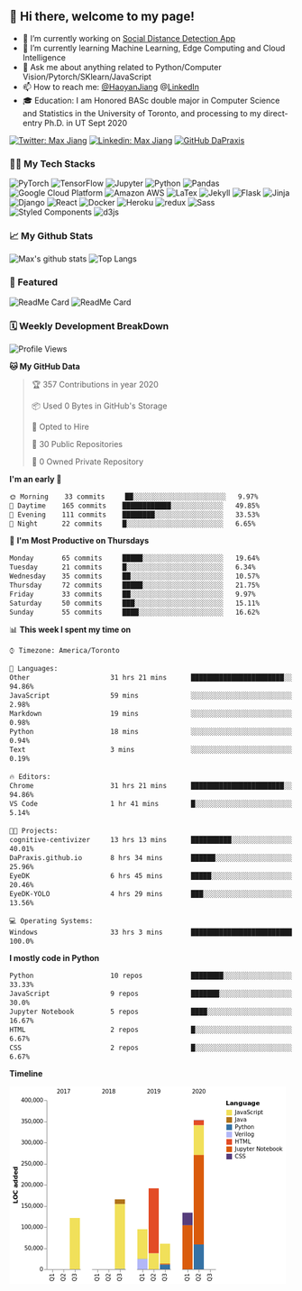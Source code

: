 ## 👋 Hi there, welcome to my page! 

- 🔭 I’m currently working on [Social Distance Detection App](https://colab.research.google.com/drive/16qIZdvKYlyqp-nOS8dXCShUKcGRbtgHJ?usp=sharing)
- 🌱 I’m currently learning Machine Learning, Edge Computing and Cloud Intelligence
- 💬 Ask me about anything related to Python/Computer Vision/Pytorch/SKlearn/JavaScript
- 📫 How to reach me: [@HaoyanJiang](Haoyanhy.jiang@mail.utoronto.ca)  @[LinkedIn](https://www.linkedin.com/in/haoyan-jiang/) 
- 🎓 Education: I am Honored BASc double major in Computer Science and Statistics in the University of Toronto, and processing to my direct-entry Ph.D. in UT Sept 2020 

[![Twitter: Max Jiang](https://img.shields.io/twitter/follow/Max15595598?style=social)](https://twitter.com/Max15595598)
[![Linkedin: Max Jiang](https://img.shields.io/badge/-MaxJiang-blue?style=flat-square&logo=Linkedin&logoColor=white&link=https://www.linkedin.com/in/haoyan-jiang/)](https://www.linkedin.com/in/haoyan-jiang/)
[![GitHub DaPraxis](https://img.shields.io/github/followers/dapraxis?label=follow&style=social)](https://github.com/DaPraxis)

### 👨‍💻 My Tech Stacks
<p>
  <img alt="PyTorch" src="https://img.shields.io/badge/-PyTorch-EE4C2C?style=flat-square&logo=PyTorch&logoColor=white" />
  <img alt="TensorFlow" src="https://img.shields.io/badge/-TensorFlow-FF6F00?style=flat-square&logo=TensorFlow&logoColor=white" />
  <img alt="Jupyter" src="https://img.shields.io/badge/-Jupyter-F37626?style=flat-square&logo=Jupyter&logoColor=white" />
  <img alt="Python" src="https://img.shields.io/badge/-Python-3776AB?style=flat-square&logo=Python&logoColor=white" />
  <img alt="Pandas" src="https://img.shields.io/badge/-Pandas-150458?style=flat-square&logo=Pandas&logoColor=white" />
  <img alt="Google Cloud Platform" src="https://img.shields.io/badge/-Google_Cloud_Platform-1a73e8?style=flat-square&logo=google-cloud&logoColor=white" />
  <img alt="Amazon AWS" src="https://img.shields.io/badge/-Amazon_AWS-232F3E?style=flat-square&logo=amazon-aws&logoColor=white" />
  <img alt="LaTex" src="https://img.shields.io/badge/-LaTex-008080?style=flat-square&logo=latex&logoColor=white" />
  <img alt="Jekyll" src="https://img.shields.io/badge/-Jekyll-CC0000?style=flat-square&logo=Jekyll&logoColor=white" />
  <img alt="Flask" src="https://img.shields.io/badge/-Flask-000000?style=flat-square&logo=flask&logoColor=white" />
  <img alt="Jinja" src="https://img.shields.io/badge/-Jinja-B41717?style=flat-square&logo=jinja&logoColor=white" />
  <img alt="Django" src="https://img.shields.io/badge/-Django-092E20?style=flat-square&logo=django&logoColor=white" />
  <img alt="React" src="https://img.shields.io/badge/-React-45b8d8?style=flat-square&logo=react&logoColor=white" />
  <img alt="Docker" src="https://img.shields.io/badge/-Docker-46a2f1?style=flat-square&logo=docker&logoColor=white" />
  <img alt="Heroku" src="https://img.shields.io/badge/-Heroku-430098?style=flat-square&logo=heroku&logoColor=white" />
  <img alt="redux" src="https://img.shields.io/badge/-Redux-764ABC?style=flat-square&logo=redux&logoColor=white" />
  <img alt="Sass" src="https://img.shields.io/badge/-Sass-CC6699?style=flat-square&logo=sass&logoColor=white" />
  <img alt="Styled Components" src="https://img.shields.io/badge/-Styled_Components-db7092?style=flat-square&logo=styled-components&logoColor=white" />
  <img alt="d3js" src="https://img.shields.io/badge/-D3.js-F9A03C?style=flat-square&logo=d3.js&logoColor=white" />
</p>

### 📈 My Github Stats
![Max's github stats](https://github-readme-stats.vercel.app/api?username=DaPraxis&hide=prs&theme=dark)
![Top Langs](https://github-readme-stats.vercel.app/api/top-langs/?username=DaPraxis&layout=compact&theme=dark)

### 🔫 Featured
![ReadMe Card](https://github-readme-stats.vercel.app/api/pin/?username=Interactive-Media-Lab-Data-Science-Team&repo=Vampyr-MTL&theme=dark)
![ReadMe Card](https://github-readme-stats.vercel.app/api/pin/?username=EvanSamaa&repo=EyeDK&theme=dark)

### 🗓 Weekly Development BreakDown
<!--START_SECTION:waka-->
![Profile Views](http://img.shields.io/badge/Profile%20Views-77-blue)

**🐱 My GitHub Data** 

> 🏆 357 Contributions in year 2020
 > 
> 📦 Used 0 Bytes in GitHub's Storage 
 > 
> 💼 Opted to Hire
 > 
> 📜 30 Public Repositories 
 > 
> 🔑 0 Owned Private Repository 
 > 
**I'm an early 🐤** 

```text
🌞 Morning    33 commits     ██░░░░░░░░░░░░░░░░░░░░░░░   9.97% 
🌆 Daytime    165 commits    ████████████░░░░░░░░░░░░░   49.85% 
🌃 Evening    111 commits    ████████░░░░░░░░░░░░░░░░░   33.53% 
🌙 Night      22 commits     █░░░░░░░░░░░░░░░░░░░░░░░░   6.65%

```
📅 **I'm Most Productive on Thursdays** 

```text
Monday       65 commits     █████░░░░░░░░░░░░░░░░░░░░   19.64% 
Tuesday      21 commits     █░░░░░░░░░░░░░░░░░░░░░░░░   6.34% 
Wednesday    35 commits     ██░░░░░░░░░░░░░░░░░░░░░░░   10.57% 
Thursday     72 commits     █████░░░░░░░░░░░░░░░░░░░░   21.75% 
Friday       33 commits     ██░░░░░░░░░░░░░░░░░░░░░░░   9.97% 
Saturday     50 commits     ███░░░░░░░░░░░░░░░░░░░░░░   15.11% 
Sunday       55 commits     ████░░░░░░░░░░░░░░░░░░░░░   16.62%

```


📊 **This week I spent my time on** 

```text
⌚︎ Timezone: America/Toronto

💬 Languages: 
Other                    31 hrs 21 mins      ███████████████████████░░   94.86% 
JavaScript               59 mins             ░░░░░░░░░░░░░░░░░░░░░░░░░   2.98% 
Markdown                 19 mins             ░░░░░░░░░░░░░░░░░░░░░░░░░   0.98% 
Python                   18 mins             ░░░░░░░░░░░░░░░░░░░░░░░░░   0.94% 
Text                     3 mins              ░░░░░░░░░░░░░░░░░░░░░░░░░   0.19%

🔥 Editors: 
Chrome                   31 hrs 21 mins      ███████████████████████░░   94.86% 
VS Code                  1 hr 41 mins        █░░░░░░░░░░░░░░░░░░░░░░░░   5.14%

🐱‍💻 Projects: 
cognitive-centivizer     13 hrs 13 mins      ██████████░░░░░░░░░░░░░░░   40.01% 
DaPraxis.github.io       8 hrs 34 mins       ██████░░░░░░░░░░░░░░░░░░░   25.96% 
EyeDK                    6 hrs 45 mins       █████░░░░░░░░░░░░░░░░░░░░   20.46% 
EyeDK-YOLO               4 hrs 29 mins       ███░░░░░░░░░░░░░░░░░░░░░░   13.56%

💻 Operating Systems: 
Windows                  33 hrs 3 mins       █████████████████████████   100.0%

```

**I mostly code in Python** 

```text
Python                   10 repos            ████████░░░░░░░░░░░░░░░░░   33.33% 
JavaScript               9 repos             ███████░░░░░░░░░░░░░░░░░░   30.0% 
Jupyter Notebook         5 repos             ████░░░░░░░░░░░░░░░░░░░░░   16.67% 
HTML                     2 repos             █░░░░░░░░░░░░░░░░░░░░░░░░   6.67% 
CSS                      2 repos             █░░░░░░░░░░░░░░░░░░░░░░░░   6.67%

```


**Timeline**

![Chart not found](https://github.com/DaPraxis/DaPraxis/blob/master/charts/bar_graph.png) 


<!--END_SECTION:waka-->
